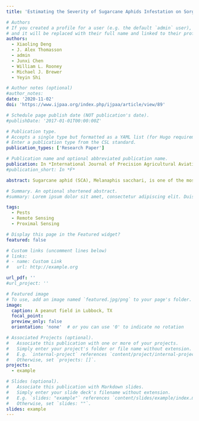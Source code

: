 ```yaml
---
title: 'Estimating the Severity of Sugarcane Aphids Infestation on Sorghum with Machine Vision'

# Authors
# If you created a profile for a user (e.g. the default `admin` user), write the username (folder name) here
# and it will be replaced with their full name and linked to their profile.
authors:
  - Xiaoling Deng
  - J. Alex Thomasson
  - admin
  - Junxi Chen
  - William L. Rooney
  - Michael J. Brewer
  - Yeyin Shi

# Author notes (optional)
#author_notes:
date: '2020-11-02'
doi: 'https://www.ijpaa.org/index.php/ijpaa/article/view/89'

# Schedule page publish date (NOT publication's date).
#publishDate: '2017-01-01T00:00:00Z'

# Publication type.
# Accepts a single type but formatted as a YAML list (for Hugo requirements).
# Enter a publication type from the CSL standard.
publication_types: ['Research Paper']

# Publication name and optional abbreviated publication name.
publication: In *International Journal of Precision Agricultural Aviation*
#publication_short: In *F*

abstract: Sugarcane aphid (SCA), Melanaphis sacchari, is one of the most prominent insect pests of grain, forage and bio-energy sorghum in the southern US since 2013. Â The timing and dosage of a pesticide application for SCA depend on a close monitoring of its pressure or severity change in the field. Â To assist the field scouting, digital images were taken using a smart phone in proximity of infected leaves and corresponding image processing algorithms were developed later to estimate the infestation severity in this study. Â Image samples were grouped into four classes according to the infestation severity for aphid management considerations; no threat (0-10 SCA/leaf), insecticide use should be considered (11-125 SCA/leaf), insecticide should be used and yield loss likely (126-500 SCA/leaf), and plant death possible (more than 500 SCA/leaf). Â With 5-fold cross validation, results showed that the best average classification accuracy across the four SCA classes was 85.0% with the modified OVO-SVM algorithm. Â The SCA quantification accuracies achieved in this study using the SVM algorithm showed the promise of using machine learning algorithms in this case of aphid density estimation on sorghum leaves. Â The methodology developed in this study can be modified with more sophisticated machine learning algorithms and more data in the future to be incorporated into a handheld or a mobile remote sensing system to assist growers and researchers with automatically quantifying SCA in a fast and objective manner.

# Summary. An optional shortened abstract.
#summary: Lorem ipsum dolor sit amet, consectetur adipiscing elit. Duis posuere tellus ac convallis placerat. Proin tincidunt magna sed ex sollicitudin #condimentum.

tags:
  - Pests
  - Remote Sensing
  - Proximal Sensing

# Display this page in the Featured widget?
featured: false

# Custom links (uncomment lines below)
# links:
# - name: Custom Link
#   url: http://example.org

url_pdf: ''
#url_project: ''

# Featured image
# To use, add an image named `featured.jpg/png` to your page's folder.
image:
  caption: A peanut field in Lubbock, TX
  focal_point: 
  preview_only: false
  orientation: 'none'  # or you can use '0' to indicate no rotation

# Associated Projects (optional).
#   Associate this publication with one or more of your projects.
#   Simply enter your project's folder or file name without extension.
#   E.g. `internal-project` references `content/project/internal-project/index.md`.
#   Otherwise, set `projects: []`.
projects:
  - example

# Slides (optional).
#   Associate this publication with Markdown slides.
#   Simply enter your slide deck's filename without extension.
#   E.g. `slides: "example"` references `content/slides/example/index.md`.
#   Otherwise, set `slides: ""`.
slides: example
---
```

